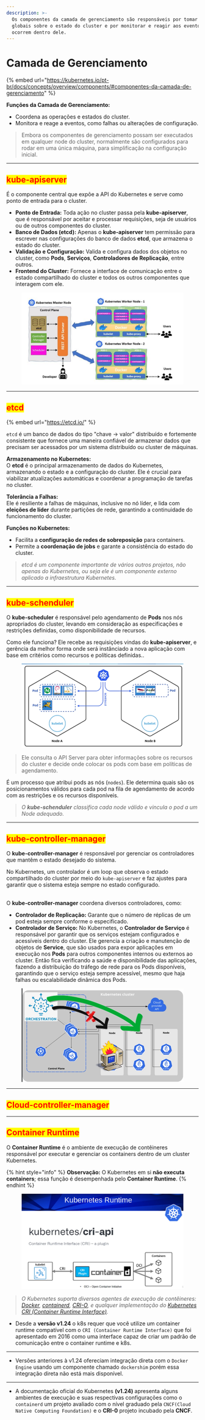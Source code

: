 ```yaml
---
description: >-
  Os componentes da camada de gerenciamento são responsáveis por tomar decisões
  globais sobre o estado do cluster e por monitorar e reagir aos eventos que
  ocorrem dentro dele.
---
```


# Camada de Gerenciamento

{% embed url="https://kubernetes.io/pt-br/docs/concepts/overview/components/#componentes-da-camada-de-gerenciamento" %}

**Funções da Camada de Gerenciamento:**

* Coordena as operações e estados do cluster.
* Monitora e reage a eventos, como falhas ou alterações de configuração.

> Embora os componentes de gerenciamento possam ser executados em qualquer node do cluster, normalmente são configurados para rodar em uma única máquina, para simplificação na configuração inicial.

***

## <mark style="color:red;">kube-apiserver</mark>&#x20;

É o componente central que expõe a API do Kubernetes e serve como ponto de entrada para o cluster.

* **Ponto de Entrada:** Toda ação no cluster passa pela **kube-apiserver**, que é responsável por aceitar e processar requisições, seja de usuários ou de outros componentes do cluster.
* **Banco de Dados (etcd):** Apenas o **kube-apiserver** tem permissão para escrever nas configurações do banco de dados **etcd**, que armazena o estado do cluster.
* **Validação e Configuração:** Valida e configura dados dos objetos no cluster, como **Pods**, **Serviços**, **Controladores de Replicação**, entre outros.
* **Frontend do Cluster:** Fornece a interface de comunicação entre o estado compartilhado do cluster e todos os outros componentes que interagem com ele.

<figure><img src="../.gitbook/assets/image (171).png" alt=""><figcaption></figcaption></figure>

***

## <mark style="color:red;">etcd</mark>&#x20;

{% embed url="https://etcd.io/" %}

`etcd` é um banco de dados do tipo "chave -> valor"  distribuído e fortemente consistente que fornece uma maneira confiável de armazenar dados que precisam ser acessados ​​por um sistema distribuído ou cluster de máquinas.&#x20;

**Armazenamento no Kubernetes:**\
O **etcd** é o principal armazenamento de dados do Kubernetes, armazenando o estado e a configuração do cluster. Ele é crucial para viabilizar atualizações automáticas e coordenar a programação de tarefas no cluster.

**Tolerância a Falhas:**\
Ele é resiliente a falhas de máquinas, inclusive no nó líder, e lida com **eleições de líder** durante partições de rede, garantindo a continuidade do funcionamento do cluster.

**Funções no Kubernetes:**

* Facilita a **configuração de redes de sobreposição** para containers.
* Permite a **coordenação de jobs** e garante a consistência do estado do cluster.

> _etcd é um componente importante de vários outros projetos, não apenas do Kubernetes, ou seja ele é um componente externo aplicado a infraestrutura Kubernetes._

***

## <mark style="color:red;">kube-schenduler</mark>&#x20;

O **kube-scheduler** é responsável pelo agendamento de **Pods** nos nós apropriados do cluster, levando em consideração as especificações e restrições definidas, como disponibilidade de recursos.

Como ele funciona? Ele recebe as requisições vindas do **kube-apiserver**, e gerência da melhor forma onde será instânciado a nova aplicação com base em critérios como recursos e políticas definidas..&#x20;

<figure><img src="../.gitbook/assets/image (136).png" alt=""><figcaption></figcaption></figure>

> Ele consulta o API Server para obter informações sobre os recursos do cluster e decide onde colocar os pods com base em políticas de agendamento.

É um processo que atribui pods as nós (`nodes`). Ele determina quais são os posicionamentos válidos para cada pod na fila de agendamento de acordo com as restrições e os recursos disponíveis.&#x20;

> _O **kube-schenduler** classifica cada node válido e vincula o pod a um Node adequado._

***

## <mark style="color:red;">kube-controller-manager</mark>&#x20;

O **kube-controller-manager** é responsável por gerenciar os controladores que mantêm o estado desejado do sistema.&#x20;

No Kubernetes, um controlador é um loop que observa o estado compartilhado do cluster por meio do `kube-apiserver` e faz ajustes para garantir que o sistema esteja sempre no estado configurado.

\
O **kube-controller-manager** coordena diversos controladores, como:

* **Controlador de Replicação:** Garante que o número de réplicas de um pod esteja sempre conforme o especificado.
* **Controlador de Serviço:** No Kubernetes, o **Controlador de Serviço** é responsável por garantir que os serviços estejam configurados e acessíveis dentro do cluster. Ele gerencia a criação e manutenção de objetos de **Service**, que são usados para expor aplicações em execução nos **Pods** para outros componentes internos ou externos ao cluster. Então fica verificando a saúde e disponibilidade das aplicações, fazendo a distribuição do tráfego de rede para os Pods disponíveis, garantindo que o serviço esteja sempre acessível, mesmo que haja falhas ou escalabilidade dinâmica dos Pods.

<figure><img src="../.gitbook/assets/image (135).png" alt=""><figcaption></figcaption></figure>

***

## <mark style="color:red;">Cloud-controller-manager</mark>

***

## <mark style="color:red;">Container Runtime</mark>&#x20;

O **Container Runtime** é o ambiente de execução de contêineres responsável por executar e gerenciar os containers dentro de um cluster Kubernetes.&#x20;

{% hint style="info" %}
**Observação:** O Kubernetes em si **não executa containers**; essa função é desempenhada pelo **Container Runtime**.
{% endhint %}

<figure><img src="../.gitbook/assets/image (182).png" alt=""><figcaption></figcaption></figure>

> _O Kubernetes suporta diversos agentes de execução de contêineres:_ [_Docker_](https://docs.docker.com/engine/)_,_ [_containerd_](https://containerd.io/docs/)_,_ [_CRI-O_](https://cri-o.io/#what-is-cri-o)_, e qualquer implementação do_ [_Kubernetes CRI (Container Runtime Interface)_](https://github.com/kubernetes/community/blob/master/contributors/devel/sig-node/container-runtime-interface.md)_._

* Desde a **versão v1.24** o k8s requer que você utilize um container runtime compatível com o `CRI (Container Runtime Interface)` que foi apresentado em 2016 como uma interface capaz de criar um padrão de comunicação entre o container runtime e k8s.

***

* Versões anteriores à v1.24 ofereciam integração direta com o `Docker Engine` usando um componente chamado `dockershim` porém essa integração direta não está mais disponível.

***

* A documentação oficial do Kubernetes **(v1.24)** apresenta alguns ambientes de execução e suas respectivas configurações como o `containerd` um projeto avaliado com o nível graduado pela `CNCF(Cloud Native Computing Foundation)` e o **CRI-0** projeto incubado pela **CNCF**.
